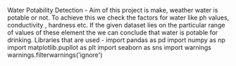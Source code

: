 Water Potability Detection - Aim of this project is make, weather water is potable or not. To achieve this we check the factors for water like ph values, conductivity , hardness etc. 
If the given dataset lies on the particular range of values of these element the we can conclude that water is potable for drinking.
Libraries that are used - 
import pandas as pd
import numpy as np
import matplotlib.pupllot as plt
import seaborn as sns
import warnings
warnings.filterwarnings('ignore')
